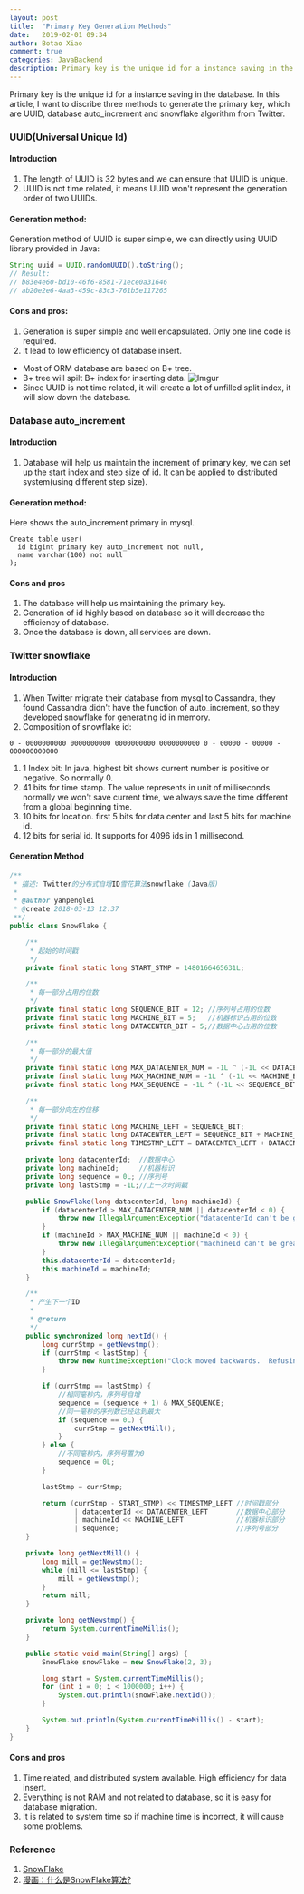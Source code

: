 ```yaml
---
layout: post
title:  "Primary Key Generation Methods"
date:   2019-02-01 09:34
author: Botao Xiao
comment: true
categories: JavaBackend
description: Primary key is the unique id for a instance saving in the database. In this article, I want to discribe three methods to generate the primary key, which are UUID, database auto_increment and snowflake algorithm from Twitter.
---
```


Primary key is the unique id for a instance saving in the database. In this article, I want to discribe three methods to generate the primary key, which are UUID, database auto_increment and snowflake algorithm from Twitter.

### UUID(Universal Unique Id)
#### Introduction
1. The length of UUID is 32 bytes and we can ensure that UUID is unique.
2. UUID is not time related, it means UUID won't represent the generation order of two UUIDs.

#### Generation method:
Generation method of UUID is super simple, we can directly using UUID library provided in Java:
```Java
String uuid = UUID.randomUUID().toString();
// Result:
// b83e4e60-bd10-46f6-8581-71ece0a31646
// ab20e2e6-4aa3-459c-83c3-761b5e117265
```

#### Cons and pros:
1. Generation is super simple and well encapsulated. Only one line code is required.
2. It lead to low efficiency of database insert.
  * Most of ORM database are based on B+ tree.
  * B+ tree will spilt B+ index for inserting data.
  ![Imgur](https://i.imgur.com/jBFZXOd.png)
  * Since UUID is not time related, it will create a lot of unfilled split index, it will slow down the database.

### Database auto_increment
#### Introduction
1. Database will help us maintain the increment of primary key, we can set up the start index and step size of id. It can be applied to distributed system(using different step size).

#### Generation method:
Here shows the auto_increment primary in mysql.
```MYSQL
Create table user(
  id bigint primary key auto_increment not null,
  name varchar(100) not null
);
```

#### Cons and pros
1. The database will help us maintaining the primary key.
2. Generation of id highly based on database so it will decrease the efficiency of database.
3. Once the database is down, all services are down.

### Twitter snowflake
#### Introduction
1. When Twitter migrate their database from mysql to Cassandra, they found Cassandra didn't have the function of auto_increment, so they developed snowflake for generating id in memory.
2. Composition of snowflake id:
```
0 - 0000000000 0000000000 0000000000 0000000000 0 - 00000 - 00000 - 000000000000
```
  1. 1 Index bit: In java, highest bit shows current number is positive or negative. So normally 0.
  2. 41 bits for time stamp. The value represents in unit of milliseconds. normally we won't save current time, we always save the time different from a global beginning time.
  3. 10 bits for location. first 5 bits for data center and last 5 bits for machine id.
  4. 12 bits for serial id. It supports for 4096 ids in 1 millisecond.

#### Generation Method
```Java
/**
 * 描述: Twitter的分布式自增ID雪花算法snowflake (Java版)
 *
 * @author yanpenglei
 * @create 2018-03-13 12:37
 **/
public class SnowFlake {

    /**
     * 起始的时间戳
     */
    private final static long START_STMP = 1480166465631L;

    /**
     * 每一部分占用的位数
     */
    private final static long SEQUENCE_BIT = 12; //序列号占用的位数
    private final static long MACHINE_BIT = 5;   //机器标识占用的位数
    private final static long DATACENTER_BIT = 5;//数据中心占用的位数

    /**
     * 每一部分的最大值
     */
    private final static long MAX_DATACENTER_NUM = -1L ^ (-1L << DATACENTER_BIT);
    private final static long MAX_MACHINE_NUM = -1L ^ (-1L << MACHINE_BIT);
    private final static long MAX_SEQUENCE = -1L ^ (-1L << SEQUENCE_BIT);

    /**
     * 每一部分向左的位移
     */
    private final static long MACHINE_LEFT = SEQUENCE_BIT;
    private final static long DATACENTER_LEFT = SEQUENCE_BIT + MACHINE_BIT;
    private final static long TIMESTMP_LEFT = DATACENTER_LEFT + DATACENTER_BIT;

    private long datacenterId;  //数据中心
    private long machineId;     //机器标识
    private long sequence = 0L; //序列号
    private long lastStmp = -1L;//上一次时间戳

    public SnowFlake(long datacenterId, long machineId) {
        if (datacenterId > MAX_DATACENTER_NUM || datacenterId < 0) {
            throw new IllegalArgumentException("datacenterId can't be greater than MAX_DATACENTER_NUM or less than 0");
        }
        if (machineId > MAX_MACHINE_NUM || machineId < 0) {
            throw new IllegalArgumentException("machineId can't be greater than MAX_MACHINE_NUM or less than 0");
        }
        this.datacenterId = datacenterId;
        this.machineId = machineId;
    }

    /**
     * 产生下一个ID
     *
     * @return
     */
    public synchronized long nextId() {
        long currStmp = getNewstmp();
        if (currStmp < lastStmp) {
            throw new RuntimeException("Clock moved backwards.  Refusing to generate id");
        }

        if (currStmp == lastStmp) {
            //相同毫秒内，序列号自增
            sequence = (sequence + 1) & MAX_SEQUENCE;
            //同一毫秒的序列数已经达到最大
            if (sequence == 0L) {
                currStmp = getNextMill();
            }
        } else {
            //不同毫秒内，序列号置为0
            sequence = 0L;
        }

        lastStmp = currStmp;

        return (currStmp - START_STMP) << TIMESTMP_LEFT //时间戳部分
                | datacenterId << DATACENTER_LEFT       //数据中心部分
                | machineId << MACHINE_LEFT             //机器标识部分
                | sequence;                             //序列号部分
    }

    private long getNextMill() {
        long mill = getNewstmp();
        while (mill <= lastStmp) {
            mill = getNewstmp();
        }
        return mill;
    }

    private long getNewstmp() {
        return System.currentTimeMillis();
    }

    public static void main(String[] args) {
        SnowFlake snowFlake = new SnowFlake(2, 3);

        long start = System.currentTimeMillis();
        for (int i = 0; i < 1000000; i++) {
            System.out.println(snowFlake.nextId());
        }

        System.out.println(System.currentTimeMillis() - start);
    }
}
```

#### Cons and pros
1. Time related, and distributed system available. High efficiency for data insert.
2. Everything is not RAM and not related to database, so it is easy for database migration.
3. It is related to system time so if machine time is incorrect, it will cause some problems.

### Reference
1. [SnowFlake](https://github.com/souyunku/SnowFlake)
2. [漫画：什么是SnowFlake算法?](https://www.sohu.com/a/232008315_453160)
